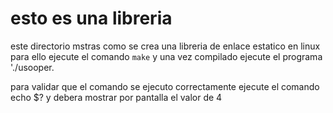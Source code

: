 # esto es una libreria
este directorio mstras como se crea una libreria de enlace estatico en linux
 para ello ejecute el comando `make` y una vez compilado ejecute el programa './usooper.

 para validar que el comando se ejecuto correctamente ejecute el comando 
echo $? y debera mostrar por pantalla el valor de 4

